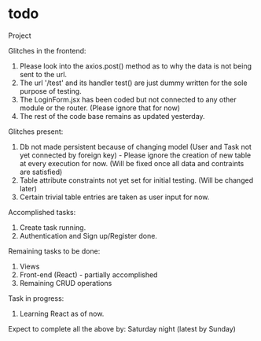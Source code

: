 # todo
Project

Glitches in the frontend:
  1. Please look into the axios.post() method as to why the data is not being sent to the url. 
  2. The url '/test' and its handler test() are just dummy written for the sole purpose of testing.
  3. The LoginForm.jsx has been coded but not connected to any other module or the router. (Please ignore that for now)
  4. The rest of the code base remains as updated yesterday.



Glitches present:
  1. Db not made persistent because of changing model (User and Task not yet connected by foreign key) - Please ignore the creation of new table at every execution for now. (Will be fixed once all data and contraints are satisfied)
  2. Table attribute constraints not yet set for initial testing. (Will be changed later)
  3. Certain trivial table entries are taken as user input for now.

Accomplished tasks:
  1. Create task running.
  2. Authentication and Sign up/Register done.
  
Remaining tasks to be done:
  1. Views
  2. Front-end (React) - partially accomplished
  3. Remaining CRUD operations
  
Task in progress:
  1. Learning React as of now.
  
 Expect to complete all the above by: Saturday night (latest by Sunday)

  
